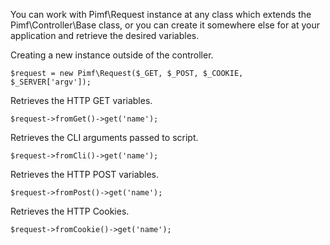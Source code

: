 You can work with Pimf\Request instance at any class which extends the Pimf\Controller\Base class, or you can create it somewhere else
for at your application and retrieve the desired variables.

Creating a new instance outside of the controller.

    $request = new Pimf\Request($_GET, $_POST, $_COOKIE, $_SERVER['argv']);

Retrieves the HTTP GET variables.

    $request->fromGet()->get('name');

Retrieves the CLI arguments passed to script.

    $request->fromCli()->get('name');

Retrieves the HTTP POST variables.

    $request->fromPost()->get('name');

Retrieves the HTTP Cookies.

    $request->fromCookie()->get('name');
